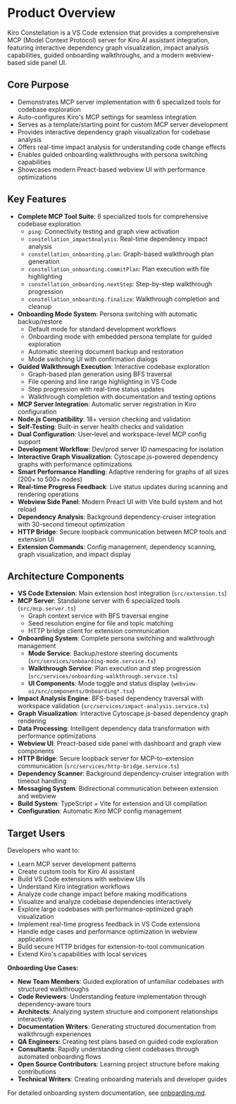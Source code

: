 # Product Overview

Kiro Constellation is a VS Code extension that provides a comprehensive MCP (Model Context Protocol) server for Kiro AI assistant integration, featuring interactive dependency graph visualization, impact analysis capabilities, guided onboarding walkthroughs, and a modern webview-based side panel UI.

## Core Purpose
- Demonstrates MCP server implementation with 6 specialized tools for codebase exploration
- Auto-configures Kiro's MCP settings for seamless integration
- Serves as a template/starting point for custom MCP server development
- Provides interactive dependency graph visualization for codebase analysis
- Offers real-time impact analysis for understanding code change effects
- Enables guided onboarding walkthroughs with persona switching capabilities
- Showcases modern Preact-based webview UI with performance optimizations

## Key Features
- **Complete MCP Tool Suite**: 6 specialized tools for comprehensive codebase exploration
  - `ping`: Connectivity testing and graph view activation
  - `constellation_impactAnalysis`: Real-time dependency impact analysis
  - `constellation_onboarding.plan`: Graph-based walkthrough plan generation
  - `constellation_onboarding.commitPlan`: Plan execution with file highlighting
  - `constellation_onboarding.nextStep`: Step-by-step walkthrough progression
  - `constellation_onboarding.finalize`: Walkthrough completion and cleanup
- **Onboarding Mode System**: Persona switching with automatic backup/restore
  - Default mode for standard development workflows
  - Onboarding mode with embedded persona template for guided exploration
  - Automatic steering document backup and restoration
  - Mode switching UI with confirmation dialogs
- **Guided Walkthrough Execution**: Interactive codebase exploration
  - Graph-based plan generation using BFS traversal
  - File opening and line range highlighting in VS Code
  - Step progression with real-time status updates
  - Walkthrough completion with documentation and testing options
- **MCP Server Integration**: Automatic server registration in Kiro configuration
- **Node.js Compatibility**: 18+ version checking and validation
- **Self-Testing**: Built-in server health checks and validation
- **Dual Configuration**: User-level and workspace-level MCP config support
- **Development Workflow**: Dev/prod server ID namespacing for isolation
- **Interactive Graph Visualization**: Cytoscape.js-powered dependency graphs with performance optimizations
- **Smart Performance Handling**: Adaptive rendering for graphs of all sizes (200+ to 500+ nodes)
- **Real-time Progress Feedback**: Live status updates during scanning and rendering operations
- **Webview Side Panel**: Modern Preact UI with Vite build system and hot reload
- **Dependency Analysis**: Background dependency-cruiser integration with 30-second timeout optimization
- **HTTP Bridge**: Secure loopback communication between MCP tools and extension UI
- **Extension Commands**: Config management, dependency scanning, graph visualization, and impact display

## Architecture Components
- **VS Code Extension**: Main extension host integration (`src/extension.ts`)
- **MCP Server**: Standalone server with 6 specialized tools (`src/mcp.server.ts`)
  - Graph context service with BFS traversal engine
  - Seed resolution engine for file and topic matching
  - HTTP bridge client for extension communication
- **Onboarding System**: Complete persona switching and walkthrough management
  - **Mode Service**: Backup/restore steering documents (`src/services/onboarding-mode.service.ts`)
  - **Walkthrough Service**: Plan execution and step progression (`src/services/onboarding-walkthrough.service.ts`)
  - **UI Components**: Mode toggle and status display (`webview-ui/src/components/Onboarding*.tsx`)
- **Impact Analysis Engine**: BFS-based dependency traversal with workspace validation (`src/services/impact-analysis.service.ts`)
- **Graph Visualization**: Interactive Cytoscape.js-based dependency graph rendering
- **Data Processing**: Intelligent dependency data transformation with performance optimizations
- **Webview UI**: Preact-based side panel with dashboard and graph view components
- **HTTP Bridge**: Secure loopback server for MCP-to-extension communication (`src/services/http-bridge.service.ts`)
- **Dependency Scanner**: Background dependency-cruiser integration with timeout handling
- **Messaging System**: Bidirectional communication between extension and webview
- **Build System**: TypeScript + Vite for extension and UI compilation
- **Configuration**: Automatic Kiro MCP config management

## Target Users
Developers who want to:
- Learn MCP server development patterns
- Create custom tools for Kiro AI assistant
- Build VS Code extensions with webview UIs
- Understand Kiro integration workflows
- Analyze code change impact before making modifications
- Visualize and analyze codebase dependencies interactively
- Explore large codebases with performance-optimized graph visualization
- Implement real-time progress feedback in VS Code extensions
- Handle edge cases and performance optimization in webview applications
- Build secure HTTP bridges for extension-to-tool communication
- Extend Kiro's capabilities with local services

**Onboarding Use Cases:**
- **New Team Members**: Guided exploration of unfamiliar codebases with structured walkthroughs
- **Code Reviewers**: Understanding feature implementation through dependency-aware tours
- **Architects**: Analyzing system structure and component relationships interactively
- **Documentation Writers**: Generating structured documentation from walkthrough experiences
- **QA Engineers**: Creating test plans based on guided code exploration
- **Consultants**: Rapidly understanding client codebases through automated onboarding flows
- **Open Source Contributors**: Learning project structure before making contributions
- **Technical Writers**: Creating onboarding materials and developer guides

For detailed onboarding system documentation, see [onboarding.md](onboarding.md).